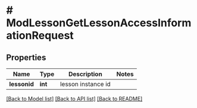 # # ModLessonGetLessonAccessInformationRequest

## Properties

Name | Type | Description | Notes
------------ | ------------- | ------------- | -------------
**lessonid** | **int** | lesson instance id |

[[Back to Model list]](../../README.md#models) [[Back to API list]](../../README.md#endpoints) [[Back to README]](../../README.md)
